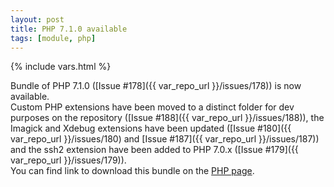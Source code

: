 ```yaml
---
layout: post
title: PHP 7.1.0 available
tags: [module, php]
---
```

{% include vars.html %}

Bundle of PHP 7.1.0 ([Issue #178]({{ var_repo_url }}/issues/178)) is now available.<br />
Custom PHP extensions have been moved to a distinct folder for dev purposes on the repository ([Issue #188]({{ var_repo_url }}/issues/188)), the Imagick and Xdebug extensions have been updated ([Issue #180]({{ var_repo_url }}/issues/180) and [Issue #187]({{ var_repo_url }}/issues/187)) and the ssh2 extension have been added to PHP 7.0.x ([Issue #179]({{ var_repo_url }}/issues/179)).  
You can find link to download this bundle on the [PHP page](/bins/php).